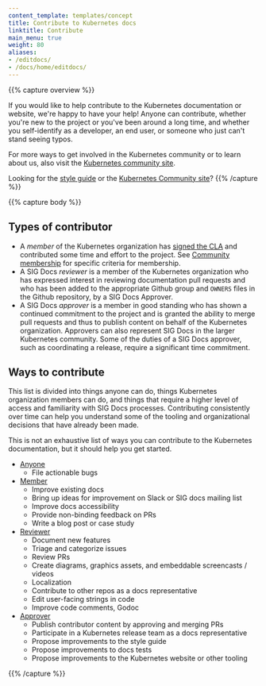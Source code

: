 ```yaml
---
content_template: templates/concept
title: Contribute to Kubernetes docs
linktitle: Contribute
main_menu: true
weight: 80
aliases:
- /editdocs/
- /docs/home/editdocs/
---
```


{{% capture overview %}}

If you would like to help contribute to the Kubernetes documentation or website,
we're happy to have your help! Anyone can contribute, whether you're new to the
project or you've been around a long time, and whether you self-identify as a
developer, an end user, or someone who just can't stand seeing typos.

For more ways to get involved in the Kubernetes community or to learn about us,
also visit the [Kubernetes community site](/community/).

Looking for the [style guide](/docs/contribute/style/style-guide/) or the
[Kubernetes Community site](/community/)?
{{% /capture %}}

{{% capture body %}}

## Types of contributor

- A _member_ of the Kubernetes organization has [signed the CLA](/docs/contribute/start#sign-the-cla)
  and contributed some time and effort to the project. See
  [Community membership](https://github.com/kubernetes/community/blob/master/community-membership.md)
  for specific criteria for membership.
- A SIG Docs _reviewer_ is a member of the Kubernetes organization who has
  expressed interest in reviewing documentation pull requests and who has been
  added to the appropriate Github group and `OWNERS` files in the Github
  repository, by a SIG Docs Approver.
- A SIG Docs _approver_ is a member in good standing who has shown a continued
  commitment to the project and is granted the ability to merge pull requests
  and thus to publish content on behalf of the Kubernetes organization.
  Approvers can also represent SIG Docs in the larger Kubernetes community.
  Some of the duties of a SIG Docs approver, such as coordinating a release,
  require a significant time commitment.

## Ways to contribute

This list is divided into things anyone can do, things Kubernetes organization
members can do, and things that require a higher level of access and familiarity
with SIG Docs processes. Contributing consistently over time can help you
understand some of the tooling and organizational decisions that have already
been made.

This is not an exhaustive list of ways you can contribute to the Kubernetes
documentation, but it should help you get started.

- [Anyone](/docs/contribute/start/)
  - File actionable bugs
- [Member](/docs/contribute/start/)
  - Improve existing docs
  - Bring up ideas for improvement on Slack or SIG docs mailing list
  - Improve docs accessibility
  - Provide non-binding feedback on PRs
  - Write a blog post or case study
- [Reviewer](/docs/contribute/intermediate/)
  - Document new features
  - Triage and categorize issues
  - Review PRs
  - Create diagrams, graphics assets, and embeddable screencasts / videos
  - Localization
  - Contribute to other repos as a docs representative
  - Edit user-facing strings in code
  - Improve code comments, Godoc
- [Approver](/docs/contribute/advanced/)
  - Publish contributor content by approving and merging PRs
  - Participate in a Kubernetes release team as a docs representative
  - Propose improvements to the style guide
  - Propose improvements to docs tests
  - Propose improvements to the Kubernetes website or other tooling

{{% /capture %}}
